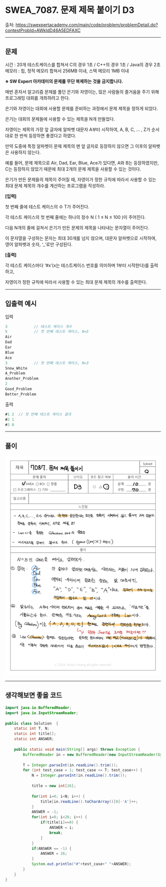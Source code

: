 # SWEA_7087. 문제 제목 붙이기 D3

출처: https://swexpertacademy.com/main/code/problem/problemDetail.do?contestProbId=AWkIdD46A5EDFAXC


---

## 문제

시간 : 20개 테스트케이스를 합쳐서 C의 경우 1초 / C++의 경우 1초 / Java의 경우 2초  
메모리 : 힙, 정적 메모리 합쳐서 256MB 이내, 스택 메모리 1MB 이내


**※ SW Expert 아카데미의 문제를 무단 복제하는 것을 금지합니다.**


매번 혼자서 알고리즘 문제를 풀던 은기와 자영이는, 많은 사람들의 즐거움을 주기 위해 프로그래밍 대회를 개최하려고 한다.

은기와 자영이는 대회에 사용할 문제를 준비하는 과정에서 문제 제목을 정하게 되었다.

은기는 대회의 문제들에 사용할 수 있는 제목을 N개 만들었다.

자영이는 제목의 가장 앞 글자에 알파벳 대문자 A부터 시작하여, A, B, C, … , Z가 순서대로 한 번씩 등장하면 좋겠다고 하였다.

만약 도중에 특정 알파벳이 문제 제목의 맨 앞 글자로 등장하지 않으면 그 이후의 알파벳은 사용하지 않는다.

예를 들어, 문제 제목으로 Air, Dad, Ear, Blue, Ace가 있다면, A와 B는 등장하였지만, C는 등장하지 않았기 때문에 최대 2개의 문제 제목을 사용할 수 있는 것이다.

은기가 만든 문제들의 제목이 주어질 때, 자영이가 정한 규칙에 따라서 사용할 수 있는 최대 문제 제목의 개수를 계산하는 프로그램을 작성하라.


**[입력]**

첫 번째 줄에 테스트 케이스의 수 T가 주어진다.

각 테스트 케이스의 첫 번째 줄에는 하나의 정수 N ( 1 ≤ N ≤ 100 )이 주어진다.

다음 N개의 줄에 걸쳐서 은기가 만든 문제의 제목을 나타내는 문자열이 주어진다.

이 문자열을 구성하는 문자는 최대 30개를 넘지 않으며, 대문자 알파벳으로 시작하여, 영어 알파벳과 숫자, ‘_’로만 구성된다.


**[출력]**


각 테스트 케이스마다 ‘#x’(x는 테스트케이스 번호를 의미하며 1부터 시작한다)를 출력하고,

자영이가 정한 규칙에 따라서 사용할 수 있는 최대 문제 제목의 개수를 출력한다.

---

## 입출력 예시

입력  
```java
3            // 테스트 케이스 개수  
5            // 첫 번째 테스트 케이스, N=5  
Air  
Dad  
Ear  
Blue  
Ace  
3            // 첫 번째 테스트 케이스, N=3  
Snow_White  
A_Problem  
Another_Problem  
2  
Good_Problem  
Better_Problem  

```



 출력  
 ```java
#1 2  // 첫 번째 테스트 케이스 결과  
#2 1  
#3 0  
```
---
## 풀이

<img src="./img/SWEA_7087.jpg">


---

## 생각해보면 좋을 코드

```java
import java.io.BufferedReader;
import java.io.InputStreamReader;
 
public class Solution  {
    static int T, N;
    static int title[];
    static int ANSWER;
 
    public static void main(String[] args) throws Exception {
        BufferedReader in = new BufferedReader(new InputStreamReader(System.in));
 
        T = Integer.parseInt(in.readLine().trim());
        for (int test_case = 1; test_case <= T; test_case++) {
            N = Integer.parseInt(in.readLine().trim());
 
            title = new int[26];
 
            for(int i=0; i<N; i++) {
                title[in.readLine().toCharArray()[0]-'A']++;
            }
            ANSWER = -1;
            for(int i=0; i<26; i++) {
                if(title[i]==0) {
                    ANSWER = i;
                    break;
                }
            }
            if(ANSWER == -1) {
                ANSWER = 26;
            }
            System.out.println("#"+test_case+" "+ANSWER);
        }
    }
}
```


